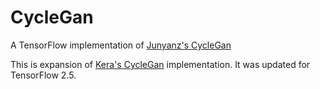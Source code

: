 # CycleGan
A TensorFlow implementation of [Junyanz's CycleGan](https://github.com/junyanz/CycleGAN)

This is expansion of [Kera's CycleGan](https://keras.io/examples/generative/cyclegan/) implementation. It was updated for TensorFlow 2.5. 


